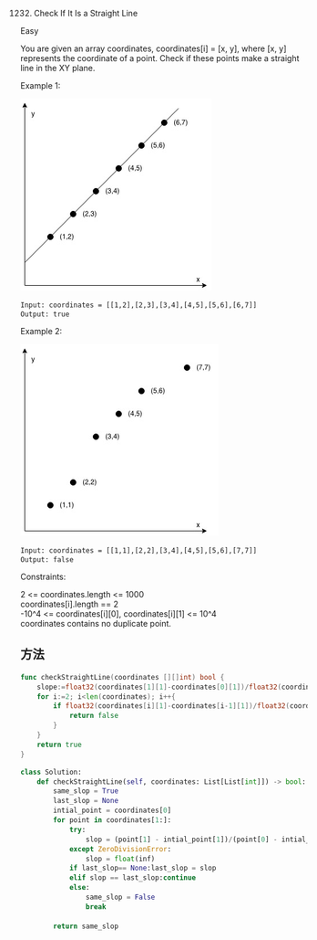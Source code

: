1232. Check If It Is a Straight Line


Easy


You are given an array coordinates, coordinates[i] = [x, y], where [x, y] represents the coordinate of a point. Check if these points make a straight line in the XY plane.



Example 1:

![1](1232-1.jpg)

```
Input: coordinates = [[1,2],[2,3],[3,4],[4,5],[5,6],[6,7]]
Output: true
```

Example 2:

![2](1232-2.jpg)

```
Input: coordinates = [[1,1],[2,2],[3,4],[4,5],[5,6],[7,7]]
Output: false
```
 

Constraints:

2 <= coordinates.length <= 1000  
coordinates[i].length == 2  
-10^4 <= coordinates[i][0], coordinates[i][1] <= 10^4  
coordinates contains no duplicate point.   


## 方法

```go
func checkStraightLine(coordinates [][]int) bool {
    slope:=float32(coordinates[1][1]-coordinates[0][1])/float32(coordinates[1][0]-coordinates[0][0])
    for i:=2; i<len(coordinates); i++{
        if float32(coordinates[i][1]-coordinates[i-1][1])/float32(coordinates[i][0]-coordinates[i-1][0]) != slope{
            return false
        }
    }
    return true
}
```


```python
class Solution:
    def checkStraightLine(self, coordinates: List[List[int]]) -> bool:
        same_slop = True
        last_slop = None
        intial_point = coordinates[0]
        for point in coordinates[1:]:
            try:
                slop = (point[1] - intial_point[1])/(point[0] - intial_point[0])
            except ZeroDivisionError: 
                slop = float(inf)
            if last_slop== None:last_slop = slop
            elif slop == last_slop:continue
            else: 
                same_slop = False
                break
                
        return same_slop
```